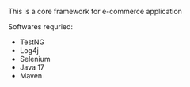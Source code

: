 This is a core framework for e-commerce application

Softwares requried:
 - TestNG
 - Log4j
 - Selenium
 - Java 17
 - Maven
